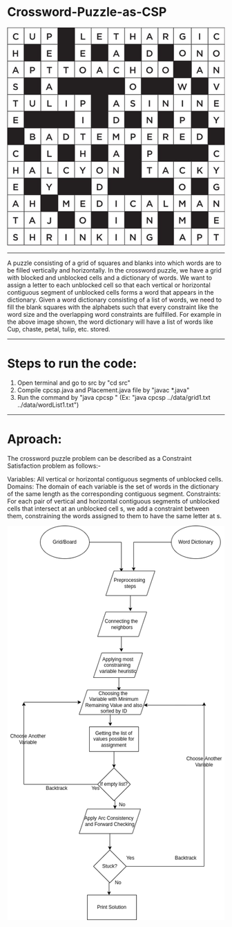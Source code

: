 # Crossword-Puzzle-as-CSP

<p align="center">
  <a href="Logo">
    <img alt="CrossWord Board" src="img/crossboard.jpg"  />
  </a>
</p>

---

A puzzle consisting of a grid of squares and blanks into which words are to be filled vertically and horizontally. In the crossword puzzle, we have a grid with blocked and unblocked cells and a dictionary of words. We want to assign a letter to each unblocked cell so that each vertical or horizontal contiguous segment of unblocked cells forms a word that appears in the dictionary. Given a word dictionary consisting of a list of words, we need to fill the blank squares with the alphabets such that every constraint like the word size and the overlapping word constraints are fulfilled. For example in the above image shown, the word dictionary will have a list of words like Cup, chaste, petal, tulip, etc. stored. 

---
# Steps to run the code:

1. Open terminal and go to src by "cd src"
2. Compile cpcsp.java and Placement.java file by "javac *.java"
3. Run the command by "java cpcsp <gridFilewithPath> <wordListFilewithPath>"  (Ex: "java cpcsp ../data/grid1.txt ../data/wordList1.txt")

---
# Aproach:

The crossword puzzle problem can be described as a Constraint Satisfaction problem as follows:-

Variables: All vertical or horizontal contiguous segments of unblocked cells.
Domains: The domain of each variable is the set of words in the dictionary of the same length as the corresponding contiguous segment. 
Constraints: For each pair of vertical and horizontal contiguous segments of unblocked cells that intersect at an unblocked cell s, we add a constraint between them, constraining the words assigned to them to have the same letter at s.

<p align="center">
  <a href="Flow Chart">
    <img alt="Flow Chart" src="img/flowchart.png"  />
  </a>
</p>

